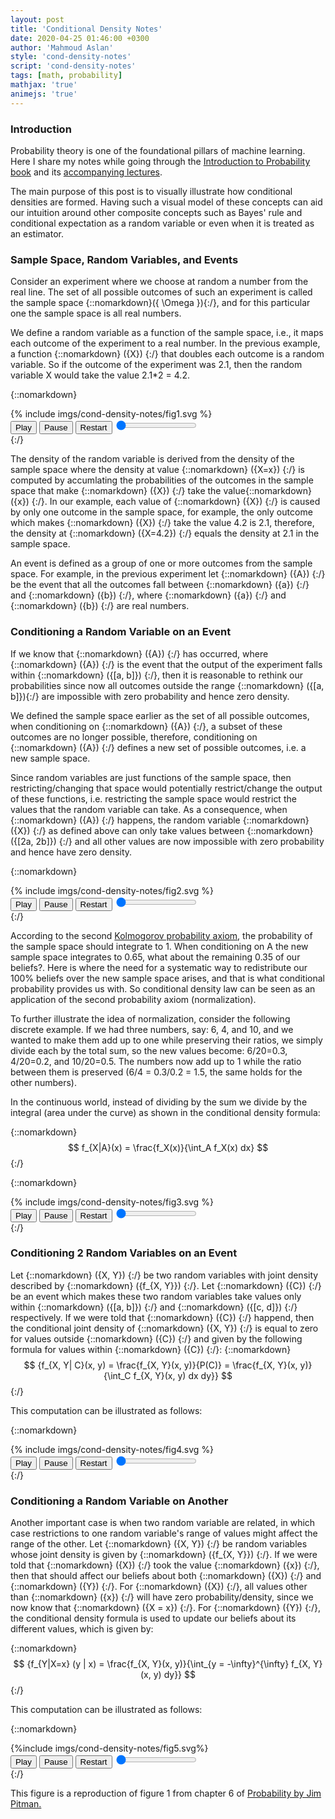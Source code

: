 ```yaml
---
layout: post
title: 'Conditional Density Notes'
date: 2020-04-25 01:46:00 +0300
author: 'Mahmoud Aslan'
style: 'cond-density-notes'
script: 'cond-density-notes'
tags: [math, probability]
mathjax: 'true'
animejs: 'true'
---
```


### Introduction

Probability theory is one of the foundational pillars of machine learning. Here I share my notes while going through the [Introduction to Probability book](http://athenasc.com/probbook.html) and its [accompanying lectures](https://ocw.mit.edu/courses/electrical-engineering-and-computer-science/6-041-probabilistic-systems-analysis-and-applied-probability-fall-2010/).

The main purpose of this post is to visually illustrate how conditional densities are formed. Having such a visual model of these concepts can aid our intuition around other composite concepts such as Bayes' rule and conditional expectation as a random variable or even when it is treated as an estimator.

### Sample Space, Random Variables, and Events

Consider an experiment where we choose at random a number from the real line. The set of all possible outcomes of such an experiment is called the sample space {::nomarkdown}\({ \Omega }\){:/}, and for this particular one the sample space is all real numbers.

We define a random variable as a function of the sample space, i.e., it maps each outcome of the experiment to a real number. In the previous example, a function {::nomarkdown} \({X}\) {:/} that doubles each outcome is a random variable. So if the outcome of the experiment was 2.1, then the random variable X would take the value 2.1*2 = 4.2.

{::nomarkdown}
<div id="fig1" class="svg-container">
{% include imgs/cond-density-notes/fig1.svg %}
<div class="animejs-controls">
<button id="fig1-ctrls-play" class="controls-play play">Play</button>
<button id="fig1-ctrls-pause" class="controls-pause pause">Pause</button>
<button id="fig1-ctrls-restart" class="controls-restart restart">Restart</button>
<input type="range" min="0" max="100" value="0" step="0.001" class="progress controls-progress"></input>
</div>
</div>
{:/}

The density of the random variable is derived from the density of the sample space where the density at value {::nomarkdown} \({X=x}\) {:/} is computed by accumlating the probabilities of the outcomes in the sample space that make {::nomarkdown} \({X}\) {:/} take the value{::nomarkdown} \({x}\) {:/}. In our example, each value of {::nomarkdown} \({X}\) {:/} is caused by only one outcome in the sample space, for example, the only outcome which makes {::nomarkdown} \({X}\) {:/} take the value 4.2 is 2.1, therefore, the density at {::nomarkdown} \({X=4.2}\) {:/} equals the density at 2.1 in the sample space.

An event is defined as a group of one or more outcomes from the sample space. For example, in the previous experiment let {::nomarkdown} \({A}\) {:/} be the event that all the outcomes fall between {::nomarkdown} \({a}\) {:/} and {::nomarkdown} \({b}\) {:/}, where {::nomarkdown} \({a}\) {:/} and {::nomarkdown} \({b}\) {:/} are real numbers.

### Conditioning a Random Variable on an Event

If we know that {::nomarkdown} \({A}\) {:/} has occurred, where {::nomarkdown} \({A}\) {:/} is the event that the output of the experiment falls within {::nomarkdown} \({[a, b]}\) {:/}, then it is reasonable to rethink our probabilities since now all outcomes outside the range {::nomarkdown} \({[a, b]}\){:/} are impossible with zero probability and hence zero density.

We defined the sample space earlier as the set of all possible outcomes, when conditioning on {::nomarkdown} \({A}\) {:/}, a subset of these outcomes are no longer possible, therefore, conditioning on {::nomarkdown} \({A}\) {:/} defines a new set of possible outcomes, i.e. a new sample space.

Since random variables are just functions of the sample space, then restricting/changing that space would potentially restrict/change the output of these functions, i.e. restricting the sample space would restrict the values that the random variable can take. As a consequence, when {::nomarkdown} \({A}\) {:/} happens, the random variable {::nomarkdown} \({X}\) {:/} as defined above can only take values between {::nomarkdown} \({[2a, 2b]}\) {:/} and all other values are now impossible with zero probability and hence have zero density.

{::nomarkdown}
<div id="fig2" class="svg-container">
{% include imgs/cond-density-notes/fig2.svg %}
<div class="animejs-controls fig2-ctrls">
<button id="fig2-ctrls-play" class="controls-play play">Play</button>
<button id="fig2-ctrls-pause" class="controls-pause pause">Pause</button>
<button id="fig2-ctrls-restart" class="controls-restart restart">Restart</button>
<input type="range" min="0" max="100" value="0" step="0.001" class="progress controls-progress"></input>
</div>
</div>
{:/}

According to the second [Kolmogorov probability axiom](https://en.wikipedia.org/wiki/Probability_axioms), the probability of the sample space should integrate to 1. When conditioning on A the new sample space integrates to 0.65, what about the remaining 0.35 of our beliefs?. Here is where the need for a systematic way to redistribute our 100% beliefs over the new sample space arises, and that is what conditional probability provides us with. So conditional density law can be seen as an application of the second probability axiom (normalization).

To further illustrate the idea of normalization, consider the following discrete example. If we had three numbers, say: 6, 4, and 10, and we wanted to make them add up to one while preserving their ratios, we simply divide each by the total sum, so the new values become: 6/20=0.3, 4/20=0.2, and 10/20=0.5. The numbers now add up to 1 while the ratio between them is preserved (6/4 = 0.3/0.2 = 1.5, the same holds for the other numbers).

In the continuous world, instead of dividing by the sum we divide by the integral (area under the curve) as shown in the conditional density formula:

{::nomarkdown}
$$
f_{X|A}(x) = \frac{f_X(x)}{\int_A f_X(x) dx}
$$
{:/}

{::nomarkdown}
<div id="fig3" class="svg-container">
{% include imgs/cond-density-notes/fig3.svg %}
<div class="animejs-controls">
<button id="fig3-ctrls-play" class="controls-play play">Play</button>
<button id="fig3-ctrls-pause" class="controls-pause pause">Pause</button>
<button id="fig3-ctrls-restart" class="controls-restart restart">Restart</button>
<input type="range" min="0" max="100" value="0" step="0.001" class="progress controls-progress"></input>
</div>
</div>
{:/}

### Conditioning 2 Random Variables on an Event

Let {::nomarkdown} \({X, Y}\) {:/} be two random variables with joint density described by {::nomarkdown} \({f_{X, Y}}\) {:/}. Let {::nomarkdown} \({C}\) {:/} be an event which makes these two random variables take values only within {::nomarkdown} \({[a, b]}\) {:/} and {::nomarkdown} \({[c, d]}\) {:/} respectively. If we were told that {::nomarkdown} \({C}\) {:/} happend, then the conditional joint density of {::nomarkdown} \({X, Y}\) {:/} is equal to zero for values outside {::nomarkdown} \({C}\) {:/} and given by the following formula for values within {::nomarkdown} \({C}\) {:/}:
{::nomarkdown}
$$
{f_{X, Y| C}(x, y) = \frac{f_{X, Y}(x, y)}{P(C)} = \frac{f_{X, Y}(x, y)}{\int_C f_{X, Y}(x, y) dx dy}}
$$
{:/}

This computation can be illustrated as follows:

{::nomarkdown}
<div id="fig4" class="svg-container with-controls">
{% include imgs/cond-density-notes/fig4.svg %}
<div class="animejs-controls">
<button class="controls-play play">Play</button>
<button class="controls-pause pause">Pause</button>
<button class="controls-restart restart">Restart</button>
<input type="range" min="0" max="100" value="0" step="0.001" class="progress controls-progress"></input>
</div>
</div>
{:/}

### Conditioning a Random Variable on Another

Another important case is when two random variable are related, in which case restrictions to one random variable's range of values might affect the range of the other. Let {::nomarkdown} \({X, Y}\) {:/} be random variables whose joint density is given by {::nomarkdown} \({f_{X, Y}}\) {:/}. If we were told that {::nomarkdown} \({X}\) {:/} took the value {::nomarkdown} \({x}\) {:/}, then that should affect our beliefs about both {::nomarkdown} \({X}\) {:/} and {::nomarkdown} \({Y}\) {:/}. For {::nomarkdown} \({X}\) {:/}, all values other than {::nomarkdown} \({x}\) {:/} will have zero probability/density, since we now know that {::nomarkdown} \({X = x}\) {:/}. For {::nomarkdown} \({Y}\) {:/}, the conditional density formula is used to update our beliefs about its different values, which is given by:

{::nomarkdown}
$$
{f_{Y|X=x} (y | x) = \frac{f_{X, Y}(x, y)}{\int_{y = -\infty}^{\infty} f_{X, Y} (x, y) dy}}
$$
{:/}

This computation can be illustrated as follows:

{::nomarkdown}
<div id="fig5" class="svg-container">
{%include imgs/cond-density-notes/fig5.svg%}
<div class="animejs-controls">
<button class="controls-play play">Play</button>
<button class="controls-pause pause">Pause</button>
<button class="controls-restart restart">Restart</button>
<input type="range" min="0" max="100" value="0" step="0.001" class="progress controls-progress"></input>
</div>
</div>
{:/}

This figure is a reproduction of figure 1 from chapter 6 of [Probability by Jim Pitman.](https://www.springer.com/gp/book/9780387979748)
